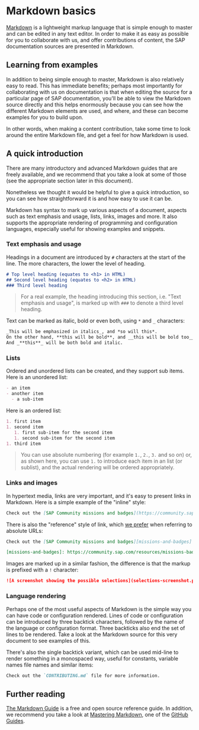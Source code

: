 # Markdown basics

[Markdown][markdown] is a lightweight markup language that is simple enough to master and can be edited in any text editor. In order to make it as easy as possible for you to collaborate with us, and offer contributions of content, the SAP documentation sources are presented in Markdown.

## Learning from examples

In addition to being simple enough to master, Markdown is also relatively easy to read. This has immediate benefits; perhaps most importantly for collaborating with us on documentation is that when editing the source for a particular page of SAP documentation, you'll be able to view the Markdown source directly and this helps enormously because you can see how the different Markdown elements are used, and where, and these can become examples for you to build upon.

In other words, when making a content contribution, take some time to look around the entire Markdown file, and get a feel for how Markdown is used.

## A quick introduction

There are many introductory and advanced Markdown guides that are freely available, and we recommend that you take a look at some of those (see the appropriate section later in this document).

Nonetheless we thought it would be helpful to give a quick introduction, so you can see how straightforward it is and how easy to use it can be.

Markdown has syntax to mark up various aspects of a document, aspects such as text emphasis and usage, lists, links, images and more. It also supports the appropriate rendering of programming and configuration languages, especially useful for showing examples and snippets.

### Text emphasis and usage

Headings in a document are introduced by `#` characters at the start of the line. The more characters, the lower the level of heading.

```markdown
# Top level heading (equates to <h1> in HTML)
## Second level heading (equates to <h2> in HTML)
### Third level heading
```

> For a real example, the heading introducing this section, i.e. "Text emphasis and usage", is marked up with `###` to denote a third level heading.

Text can be marked as italic, bold or even both, using `*` and `_` characters:

```markdown
_This will be emphasized in italics_, and *so will this*.
On the other hand, **this will be bold**, and __this will be bold too__.
And _**this**_ will be both bold and italic.
```

### Lists

Ordered and unordered lists can be created, and they support sub items. Here is an unordered list:

```markdown
- an item
- another item
  - a sub-item
```

Here is an ordered list:

```markdown
1. first item
1. second item
   1. first sub-item for the second item
   1. second sub-item for the second item
1. third item
```

> You can use absolute numbering (for example `1.`, `2.`, `3.` and so on) or, as shown here, you can use `1.` to introduce each item in an list (or sublist), and the actual rendering will be ordered appropriately.

### Links and images

In hypertext media, links are very important, and it's easy to present links in Markdown. Here is a simple example of the "inline" style:

```markdown
Check out the [SAP Community missions and badges](https://community.sap.com/resources/missions-badges) ...
```

There is also the "reference" style of link, which [we prefer](style-guidelines) when referring to absolute URLs:

```markdown
Check out the [SAP Community missions and badges][missions-and-badges] ...

[missions-and-badges]: https://community.sap.com/resources/missions-badges
```

Images are marked up in a similar fashion, the difference is that the markup is prefixed with a `!` character:

```markdown
![A screenshot showing the possible selections](selections-screenshot.png).
```

### Language rendering

Perhaps one of the most useful aspects of Markdown is the simple way you can have code or configuration rendered. Lines of code or configuration can be introduced by three backtick characters, followed by the name of the language or configuration format. Three backticks also end the set of lines to be rendered. Take a look at the Markdown source for this very document to see examples of this.

There's also the single backtick variant, which can be used mid-line to render something in a monospaced way, useful for constants, variable names file names and similar items:

```markdown
Check out the `CONTRIBUTING.md` file for more information.
```

## Further reading

[The Markdown Guide][markdownguide] is a free and open source reference guide. In addition, we recommend you take a look at [Mastering Markdown][github-guides-mastering-markdown], one of the [GitHub Guides][github-guides].


[markdown]: https://en.wikipedia.org/wiki/Markdown
[markdownguide]: https://www.markdownguide.org/
[github-guides]: https://guides.github.com/
[github-guides-mastering-markdown]: https://guides.github.com/features/mastering-markdown/

